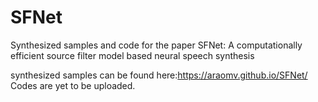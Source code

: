 # SFNet
Synthesized samples and code for the paper SFNet: A computationally efficient source filter model based neural speech synthesis

synthesized samples can be found here:https://araomv.github.io/SFNet/
Codes are yet to be uploaded.
